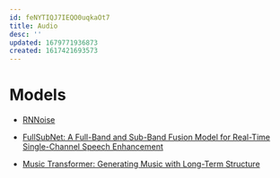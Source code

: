```yaml
---
id: feNYTIQJ7IEQO0uqkaOt7
title: Audio
desc: ''
updated: 1679771936873
created: 1617421693573
---
```


# Models

- [RNNoise](https://jmvalin.ca/demo/rnnoise/)

- [FullSubNet: A Full-Band and Sub-Band Fusion Model for Real-Time Single-Channel Speech Enhancement](https://arxiv.org/abs/2010.15508)

- [Music Transformer: Generating Music with Long-Term Structure](https://magenta.tensorflow.org/music-transformer)

